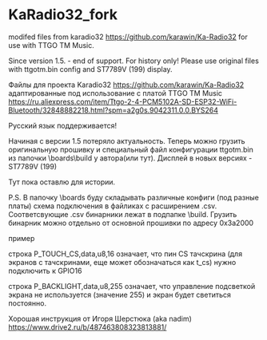 # KaRadio32_fork
modifed files from karadio32 https://github.com/karawin/Ka-Radio32
for use with TTGO TM Music.

Since version 1.5. - end of support. For history only!
Please use original files with ttgotm.bin config and ST7789V (199) display.

Файлы для проекта Karadio32 https://github.com/karawin/Ka-Radio32
адаптированные под использование с платой TTGO TM Music
https://ru.aliexpress.com/item/Ttgo-2-4-PCM5102A-SD-ESP32-WiFi-Bluetooth/32848882218.html?spm=a2g0s.9042311.0.0.BYS264

Русский язык поддерживается!

Начиная с версии 1.5 потеряло актуальность. Теперь можно грузить оригинальную прошивку и специальный файл конфигурации ttgotm.bin из папочки \boards\build у автора(или тут). Дисплей в новых версиях - ST7789V (199)

Тут пока оставлю для истории. 

P.S. В папочку \boards буду складывать различные конфиги (под разные платы)
схема подключения в файликах с расширением .csv. Соответсвующие .csv бинарники лежат в подпапке \build. Грузить бинарник можно отдельно от основной прошивки по адресу 0x3a2000

пример 

строка P_TOUCH_CS,data,u8,16
означает, что пин CS тачскрина (для экранов с тачскринами, еще может обозначаться как t_cs) нужно подключить к GPIO16

строка P_BACKLIGHT,data,u8,255
означает, что управление подсветкой экрана не используется (значение 255) и экран будет светиться постоянно.

Хорошая инструкция от Игоря Шерстюка (aka nadim)
https://www.drive2.ru/b/487463808323813881/
